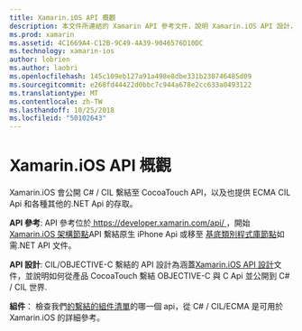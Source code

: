 ```yaml
---
title: Xamarin.iOS API 概觀
description: 本文件所連結的 Xamarin API 參考文件，說明 Xamarin.iOS API 設計，以及一份可供使用 Xamarin 開發的組件的指南。
ms.prod: xamarin
ms.assetid: 4C1669A4-C12B-9C49-4A39-9046576D10DC
ms.technology: xamarin-ios
author: lobrien
ms.author: laobri
ms.openlocfilehash: 145c109eb127a91a498e8dbe331b230746485d09
ms.sourcegitcommit: e268fd44422d0bbc7c944a678e2cc633a0493122
ms.translationtype: MT
ms.contentlocale: zh-TW
ms.lasthandoff: 10/25/2018
ms.locfileid: "50102643"
---
```

# <a name="xamarinios-api-overview"></a>Xamarin.iOS API 概觀

Xamarin.iOS 會公開 C# / CIL 繫結至 CocoaTouch API，以及也提供 ECMA CIL Api 和各種其他的.NET Api 的存取。

 **API 參考**: API 參考位於[ https://developer.xamarin.com/api/ ](https://docs.microsoft.com/dotnet/api/)，開始[Xamarin.iOS 架構節點](https://docs.microsoft.com/dotnet/api/?view=xamarinios-10.8)API 繫結原生 iPhone Api 或移至 [基底類別程式庫節點](https://docs.microsoft.com/dotnet/api/?view=netstandard-2.0)如需.NET API 文件。

 **API 設計**: CIL/OBJECTIVE-C 繫結的 API 設計為涵蓋[Xamarin.iOS API 設計](~/ios/internals/api-design/index.md)文件，並說明如何從產品 CocoaTouch 繫結 OBJECTIVE-C 與 C Api 並公開到 C# / CIL 世界.

 **組件**： 檢查我們[的繫結的組件清單](~/cross-platform/internals/available-assemblies.md)的哪一個 api，從 C# / CIL/ECMA 是可用於 Xamarin.iOS 的詳細參考。
